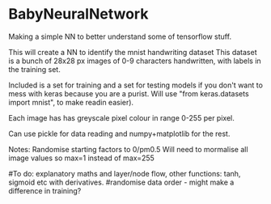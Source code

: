 # BabyNeuralNetwork
Making a simple NN to better understand some of tensorflow stuff.

This will create a NN to identify the mnist handwriting dataset
This dataset is a bunch of 28x28 px images of 0-9 characters 
handwritten, with labels in the training set.

Included is a set for training and a set for testing models if you don't want to mess with keras because you are a purist.
Will use "from keras.datasets import mnist", to make readin easier).

Each image has has greyscale pixel colour in range 0-255 per pixel.

Can use pickle for data reading and numpy+matplotlib for the rest.

Notes:
Randomise starting factors to 0/pm0.5
Will need to mormalise all image values so max=1 instead of max=255

#To do: explanatory maths and layer/node flow, other functions: tanh, sigmoid etc with derivatives.
#randomise data order - might make a difference in training?
